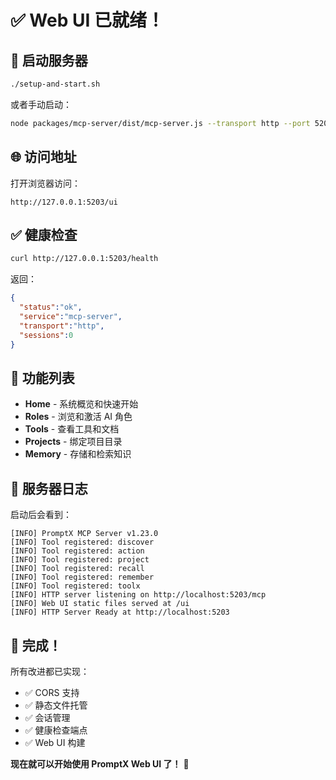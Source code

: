 # ✅ Web UI 已就绪！

## 🚀 启动服务器

```bash
./setup-and-start.sh
```

或者手动启动：

```bash
node packages/mcp-server/dist/mcp-server.js --transport http --port 5203 --cors
```

## 🌐 访问地址

打开浏览器访问：

```
http://127.0.0.1:5203/ui
```

## ✅ 健康检查

```bash
curl http://127.0.0.1:5203/health
```

返回：
```json
{
  "status":"ok",
  "service":"mcp-server",
  "transport":"http",
  "sessions":0
}
```

## 🎯 功能列表

- **Home** - 系统概览和快速开始
- **Roles** - 浏览和激活 AI 角色
- **Tools** - 查看工具和文档  
- **Projects** - 绑定项目目录
- **Memory** - 存储和检索知识

## 📝 服务器日志

启动后会看到：

```
[INFO] PromptX MCP Server v1.23.0
[INFO] Tool registered: discover
[INFO] Tool registered: action
[INFO] Tool registered: project
[INFO] Tool registered: recall
[INFO] Tool registered: remember
[INFO] Tool registered: toolx
[INFO] HTTP server listening on http://localhost:5203/mcp
[INFO] Web UI static files served at /ui
[INFO] HTTP Server Ready at http://localhost:5203
```

## 🎉 完成！

所有改进都已实现：
- ✅ CORS 支持
- ✅ 静态文件托管
- ✅ 会话管理
- ✅ 健康检查端点
- ✅ Web UI 构建

**现在就可以开始使用 PromptX Web UI 了！** 🚀
